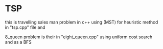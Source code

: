 # TSP
this is travelling sales man problem in c++ using (MST) for heuristic method  
in "tsp.cpp" file 
and 

8_queen problem is their in "eight_queen.cpp" using uniform cost search and as a BFS


